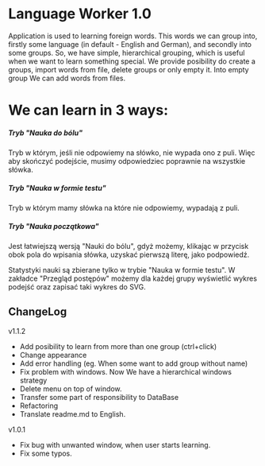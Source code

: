Language Worker 1.0
===============

Application is used to learning foreign words. This words we can group into, firstly some language (in default - English and German), and secondly into some groups. So, we have simple, hierarchical grouping, which is useful when we want to learn something special.
We provide posibility do create a groups, import words from file, delete groups or only empty it. Into empty group We can add words from files.

We can learn in 3 ways: 
===============

##### Tryb "Nauka do bólu"
Tryb w którym, jeśli nie odpowiemy na słówko, nie wypada ono z puli. Więc aby skończyć podejście, musimy odpowiedziec poprawnie na wszystkie słówka.

##### Tryb "Nauka w formie testu"
Tryb w którym mamy słówka na które nie odpowiemy, wypadają z puli. 

##### Tryb "Nauka początkowa"
Jest łatwiejszą wersją "Nauki do bólu", gdyż możemy, klikając w przycisk obok pola do wpisania słówka, uzyskać pierwszą literę, jako podpowiedź.

Statystyki nauki są zbierane tylko w trybie "Nauka w formie testu". 
W zakładce "Przegląd postępów" możemy dla każdej grupy wyświetlić wykres podejść oraz zapisać taki wykres do SVG.

## ChangeLog

v1.1.2
- Add posibility to learn from more than one group (ctrl+click)
- Change appearance
- Add error handling (eg. When some want to add group without name)
- Fix problem with windows. Now We have a hierarchical windows strategy
- Delete menu on top of window.
- Transfer some part of responsibility to DataBase 
- Refactoring
- Translate readme.md to English.

v1.0.1
- Fix bug with unwanted window, when user starts learning.
- Fix some typos.
